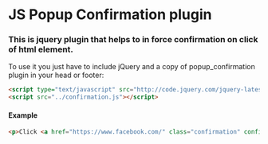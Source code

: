 # JS Popup Confirmation plugin
### This is jquery plugin that helps to in force confirmation on click of html element.
To use it you just have to include jQuery and a copy of popup_confirmation plugin in your head or footer:

```html
<script type="text/javascript" src="http://code.jquery.com/jquery-latest.js"></script>
<script src="../confirmation.js"></script>
```
#### Example 

```html
<p>Click <a href="https://www.facebook.com/" class="confirmation" confirmation-title='Confirmation' confirmation-message='Do you want to go to facebook ?'>Here</a> to go to facebook</p>
```

